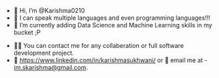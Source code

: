 - 👋 Hi, I’m @Karishma0210
- 👀 I can speak multiple languages and even programming languages!!!
- 🌱 I’m currently adding Data Science and Machine Learning skills in my bucket ;P
<!--- 💞️ I’m looking to collaborate on Let's see --->
- 👩‍💻 You can contact me for any collaberation or full software development project.
- 👩 https://www.linkedin.com/in/karishmasukhwani/ or 📧 email me at - im.skarishma@gmail.com.

<!---
Karishma0210/Karishma0210 is a ✨ special ✨ repository because its `README.md` (this file) appears on your GitHub profile.
You can click the Preview link to take a look at your changes.
--->
